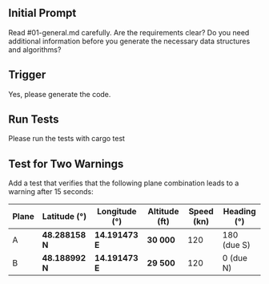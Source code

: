 ## Initial Prompt

Read #01-general.md carefully. Are the requirements clear? Do you need additional information before you generate the necessary data structures and algorithms?

## Trigger

Yes, please generate the code.

## Run Tests

Please run the tests with cargo test

## Test for Two Warnings

Add a test that verifies that the following plane combination leads to a warning after 15 seconds:

| Plane | Latitude (°)    | Longitude (°)   | Altitude (ft) | Speed (kn) | Heading (°) |
| ----- | --------------- | --------------- | ------------- | ---------- | ----------- |
| A     | **48.288158 N** | **14.191473 E** | **30 000**    | 120        | 180 (due S) |
| B     | **48.188992 N** | **14.191473 E** | **29 500**    | 120        | 0 (due N)   |

